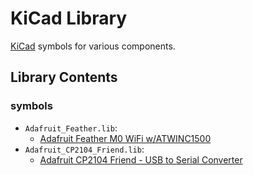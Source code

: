# KiCad Library #

[KiCad](https://kicad-pcb.org/) symbols for various components.

## Library Contents ##

### symbols ###

* `Adafruit_Feather.lib`:
  * [Adafruit Feather M0 WiFi w/ATWINC1500](https://www.adafruit.com/product/3010)
* `Adafruit_CP2104_Friend.lib`:
  * [Adafruit CP2104 Friend - USB to Serial Converter](https://www.adafruit.com/product/3309)
